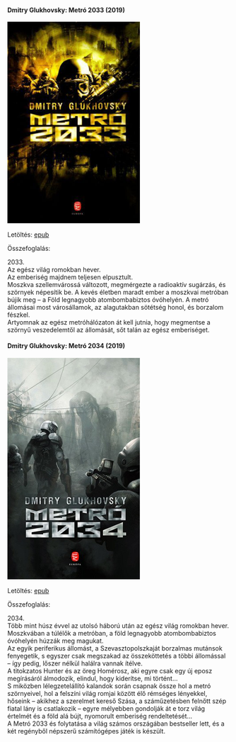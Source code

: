 #### <a name="id_482">Dmitry Glukhovsky: Metró 2033 (2019)</a>
<img src="https://github.com/BercziSandor/calibre_lib/raw/main/Dmitry%20Glukhovsky/Metro%202033%20%28482%29/cover.jpg" alt="cover" width="300"/>

Letöltés: [epub](https://github.com/BercziSandor/calibre_lib/raw/main/Dmitry%20Glukhovsky/Metro%202033%20%28482%29/Metro%202033%20-%20Dmitry%20Glukhovsky.epub)

Összefoglalás:
<div>
<p>2033.<br>Az egész világ romokban hever.<br>Az emberiség majdnem teljesen elpusztult.<br>Moszkva szellemvárossá változott, megmérgezte a radioaktív sugárzás, és szörnyek népesítik be. A kevés életben maradt ember a moszkvai metróban bújik meg – a Föld legnagyobb atombombabiztos óvóhelyén. A metró állomásai most városállamok, az alagutakban sötétség honol, és borzalom fészkel.<br>Artyomnak az egész metróhálózaton át kell jutnia, hogy megmentse a szörnyű veszedelemtől az állomását, sőt talán az egész emberiséget.</p></div>

#### <a name="id_355">Dmitry Glukhovsky: Metró 2034 (2019)</a>
<img src="https://github.com/BercziSandor/calibre_lib/raw/main/Dmitry%20Glukhovsky/Metro%202034%20%28355%29/cover.jpg" alt="cover" width="300"/>

Letöltés: [epub](https://github.com/BercziSandor/calibre_lib/raw/main/Dmitry%20Glukhovsky/Metro%202034%20%28355%29/Metro%202034%20-%20Dmitry%20Glukhovsky.epub)

Összefoglalás:
<div>
<p>2034.<br>Több mint húsz évvel az utolsó háború után az egész világ romokban hever. Moszkvában a túlélők a metróban, a föld legnagyobb atombombabiztos óvóhelyén húzzák meg magukat.<br>Az egyik periferikus állomást, a Szevasztopolszkaját borzalmas mutánsok fenyegetik, s egyszer csak megszakad az összeköttetés a többi állomással – így pedig, lőszer nélkül halálra vannak ítélve.<br>A titokzatos Hunter és az öreg Homérosz, aki egyre csak egy új eposz megírásáról álmodozik, elindul, hogy kiderítse, mi történt…<br>S miközben lélegzetelállító kalandok során csapnak össze hol a metró szörnyeivel, hol a felszíni világ romjai között élő rémséges lényekkel, hőseink – akikhez a szerelmet kereső Szása, a száműzetésben felnőtt szép fiatal lány is csatlakozik – egyre mélyebben gondolják át e torz világ értelmét és a föld alá bújt, nyomorult emberiség rendeltetését…<br>A Metró 2033 és folytatása a világ számos országában bestseller lett, és a két regényből népszerű számítógépes játék is készült.</p></div>

